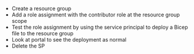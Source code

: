 - Create a resource group
- Add a role assignment with the contributor role at the resource group scope
- Test the role assignment by using the service principal to deploy a Bicep file to the resource group
- Look at portal to see the deployment as normal
- Delete the SP